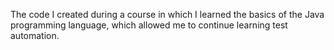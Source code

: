The code I created during a course in which I learned the basics of the Java programming language, which allowed me to continue learning test automation.

